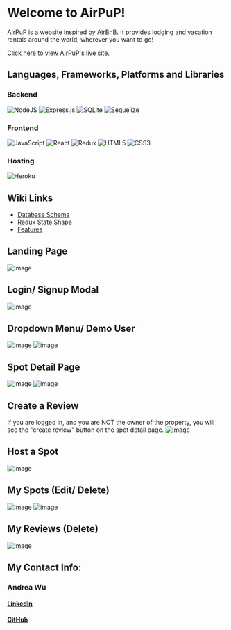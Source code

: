 # Welcome to AirPuP!

AirPuP is a website inspired by [AirBnB](https://airbnb.com/). It provides lodging and vacation rentals around the world, wherever you want to go!

[Click here to view AirPuP's live site.](https://andrea-airbnb.herokuapp.com/)

## Languages, Frameworks, Platforms and Libraries

### Backend

![NodeJS](https://img.shields.io/badge/node.js-6DA55F?style=for-the-badge&logo=node.js&logoColor=white) ![Express.js](https://img.shields.io/badge/express.js-%23404d59.svg?style=for-the-badge&logo=express&logoColor=%2361DAFB) ![SQLite](https://img.shields.io/badge/sqlite-%2307405e.svg?style=for-the-badge&logo=sqlite&logoColor=white) ![Sequelize](https://img.shields.io/badge/Sequelize-52B0E7?style=for-the-badge&logo=Sequelize&logoColor=white)

### Frontend

![JavaScript](https://img.shields.io/badge/javascript-%23323330.svg?style=for-the-badge&logo=javascript&logoColor=%23F7DF1E) ![React](https://img.shields.io/badge/react-%2320232a.svg?style=for-the-badge&logo=react&logoColor=%2361DAFB) ![Redux](https://img.shields.io/badge/redux-%23593d88.svg?style=for-the-badge&logo=redux&logoColor=white) ![HTML5](https://img.shields.io/badge/html5-%23E34F26.svg?style=for-the-badge&logo=html5&logoColor=white) ![CSS3](https://img.shields.io/badge/css3-%231572B6.svg?style=for-the-badge&logo=css3&logoColor=white)

### Hosting

![Heroku](https://img.shields.io/badge/heroku-%23430098.svg?style=for-the-badge&logo=heroku&logoColor=white)

## Wiki Links

- [Database Schema](https://github.com/andreazwu/AirPuP/wiki/Database-Schema)
- [Redux State Shape](https://github.com/andreazwu/AirPuP/wiki/Redux-State-Shape)
- [Features](https://github.com/andreazwu/AirPuP/wiki/Feature-List)

## Landing Page
![image](https://user-images.githubusercontent.com/17817050/197360844-f9b37b5c-5a9f-44e6-ace9-0a4ce8f0539f.png)

## Login/ Signup Modal
![image](https://user-images.githubusercontent.com/17817050/197362085-fe9ec940-4114-4fcd-99c7-583b8c3fc468.png)

## Dropdown Menu/ Demo User
![image](https://user-images.githubusercontent.com/17817050/197360924-2b20077e-7733-450b-b05e-de35d0246f30.png) ![image](https://user-images.githubusercontent.com/17817050/197360907-c7ac5a66-c78a-4fbf-97a0-2ff031b31bad.png)

## Spot Detail Page
![image](https://user-images.githubusercontent.com/17817050/197360469-06f41448-2378-4486-b476-5f964f6fe5e8.png)
![image](https://user-images.githubusercontent.com/17817050/197360483-959c8035-9cbf-4d19-bbcd-0db3a4638365.png)

## Create a Review
If you are logged in, and you are NOT the owner of the property, you will see the "create review" button on the spot detail page.
![image](https://user-images.githubusercontent.com/17817050/197360575-404fa39f-7165-49c6-97c2-2b11a4e4d970.png)

## Host a Spot
![image](https://user-images.githubusercontent.com/17817050/197361279-dbf9917a-be21-40fe-863d-74ec1241f6a8.png)

## My Spots (Edit/ Delete)
![image](https://user-images.githubusercontent.com/17817050/197361033-de1e0cb1-ca88-4b0d-9ed0-a6f2b39e2916.png)
![image](https://user-images.githubusercontent.com/17817050/197361048-90015d21-3045-4fee-9d50-15020d6924d2.png)

## My Reviews (Delete)
![image](https://user-images.githubusercontent.com/17817050/197361095-56becb84-3baf-411d-923e-0abb97e41935.png)

## My Contact Info:

### Andrea Wu

#### [LinkedIn](https://www.linkedin.com/in/andreazwu/)

#### [GitHub](https://github.com/andreazwu)
